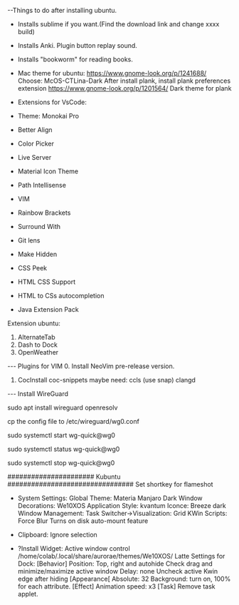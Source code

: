 --Things to do after installing  ubuntu.

+ Installs sublime if you want.(Find the download link and change xxxx build)
+ Installs Anki.
	 Plugin button replay sound.

+ Installs "bookworm" for reading books.
+ Mac theme for ubuntu:
	https://www.gnome-look.org/p/1241688/
		Choose: McOS-CTLina-Dark
	After install plank, install plank preferences extension
		https://www.gnome-look.org/p/1201564/
		Dark theme for plank

+ Extensions for VsCode:
- Theme: Monokai Pro
- Better Align
- Color Picker
- Live Server
- Material Icon Theme
- Path Intellisense
- VIM
- Rainbow Brackets
-  Surround With
- Git lens
- Make Hidden

- CSS Peek
- HTML CSS Support
- HTML to CSs autocompletion

- Java Extension Pack

Extension ubuntu:
1. AlternateTab
2. Dash to Dock
3. OpenWeather



--- Plugins for VIM
0. Install NeoVim pre-release version.
1. CocInstall
coc-snippets
maybe need: ccls (use snap)
		clangd

--- Install WireGuard

sudo apt install wireguard openresolv

cp the config file to /etc/wireguard/wg0.conf

sudo systemctl start wg-quick@wg0

sudo systemctl status wg-quick@wg0

sudo systemctl stop wg-quick@wg0



###################### Kubuntu ################################
Set shortkey for flameshot

- System Settings:
    Global Theme: Materia Manjaro Dark
    Window Decorations: We10XOS
    Application Style: kvantum
    Iconce: Breeze dark
    Window Management: 
        Task Switcher->Visualization: Grid
        KWin Scripts: Force Blur
    Turns on disk auto-mount feature  

- Clipboard: Ignore selection

- ?Install Widget: Active window control
    /home/colab/.local/share/aurorae/themes/We10XOS/
Latte Settings for Dock:
    [Behavior]
        Position: Top, right and autohide
        Check drag and minimize/maximize active window
        Delay: none
        Uncheck active Kwin edge after hiding
    [Appearance[
    Absolute: 32
    Background: turn on, 100% for each attribute.
    [Effect]
    Animation speed: x3
    [Task]
        Remove task applet.


